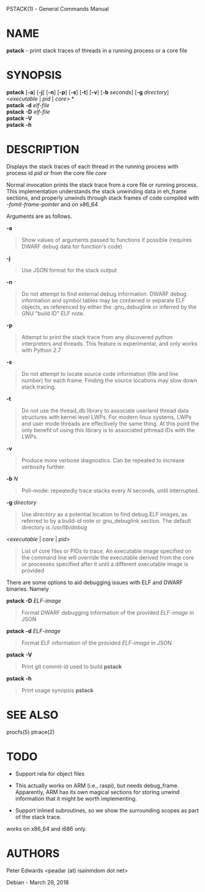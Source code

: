 PSTACK(1) - General Commands Manual

# NAME

**pstack** - print stack traces of threads in a running process or a core file

# SYNOPSIS

**pstack**
\[**-a**]
\[**-j**]
\[**-n**]
\[**-p**]
\[**-s**]
\[**-t**]
\[**-v**]
\[**-b**&nbsp;*seconds*]
\[**-g**&nbsp;*directory*]
&lt;*executable*&nbsp;|&nbsp;*pid*&nbsp;|&nbsp;*core*&gt;
\*  
**pstack**
**-d**&nbsp;*elf-file*  
**pstack**
**-D**&nbsp;*elf-file*  
**pstack**
**-V**  
**pstack**
**-h**

# DESCRIPTION

Displays the stack traces of each thread in the running process with process
id
*pid*
or from the core file
*core*

Normal invocation prints the stack trace from a core file or running
process. This implementation understands the stack unwinding data in eh\_frame
sections, and properly unwinds through stack frames of code compiled with
*-fomit-frame-pointer*
and on x86\_64

Arguments are as follows.

**-a**

> Show values of arguments passed to functions if possible (requires DWARF debug
> data for function's code)

**-j**

> Use JSON format for the stack output

**-n**

> Do not attempt to find external debug information. DWARF debug information
> and symbol tables may be contained in separate ELF objects, as referenced
> by either the .gnu\_debuglink or inferred by the GNU "build ID" ELF note.

**-p**

> Attempt to print the stack trace from any discovered python interpreters
> and threads. This feature is experimental, and only works with Python 2.7

**-s**

> Do not attempt to locate source code information (file and line number) for
> each frame. Finding the source locations may slow down stack tracing.

**-t**

> Do not use the thread\_db library to associate userland thread data
> structures with kernel level LWPs. For modern linux systems, LWPs and
> user mode threads are effectively the same thing. At this point the only
> benefit of using this library is to associated pthread IDs with the LWPs.

**-v**

> Produce more verbose diagnostics. Can be repeated to increase verbosity further.

**-b** *N*

> Poll-mode: repeatedly trace stacks every
> *N*
> seconds, until interrupted.

**-g** *directory*

> Use
> *directory*
> as a potential location to find debug ELF images, as referred to by a build-id note
> or gnu\_debuglink section. The default directory is
> */usr/lib/debug*

&lt;*executable* | *core* | *pid*&gt;

> List of core files or PIDs to trace. An executable image specified on
> the command line will override the executable derived from the core
> or processes specified after it until a different executable image
> is provided

There are some options to aid debugging issues with ELF and DWARF binaries. Namely

**pstack** **-D** *ELF-image*

> Format DWARF debugging information of the provided
> *ELF-image*
> in JSON

**pstack** **-d** *ELF-image*

> Format ELF information of the provided
> *ELF-image*
> in JSON

**pstack** **-V**

> Print git commit-id used to build
> **pstack**

**pstack** **-h**

> Print usage synopsis
> **pstack**

# SEE ALSO

procfs(5)
ptrace(2)

# TODO

*	Support rela for object files

*	This actually works on ARM (i.e., raspi), but needs debug\_frame. Apparently,
	ARM has its own magical sections for storing unwind information that it might
	be worth implementing.

*	Support inlined subroutines, so we show the surrounding scopes as part
	  of the stack trace.

works on x86\_64 and i686 only.

# AUTHORS

Peter Edwards &lt;peadar (at) isainmdom dot net&gt;

Debian - March 29, 2018
